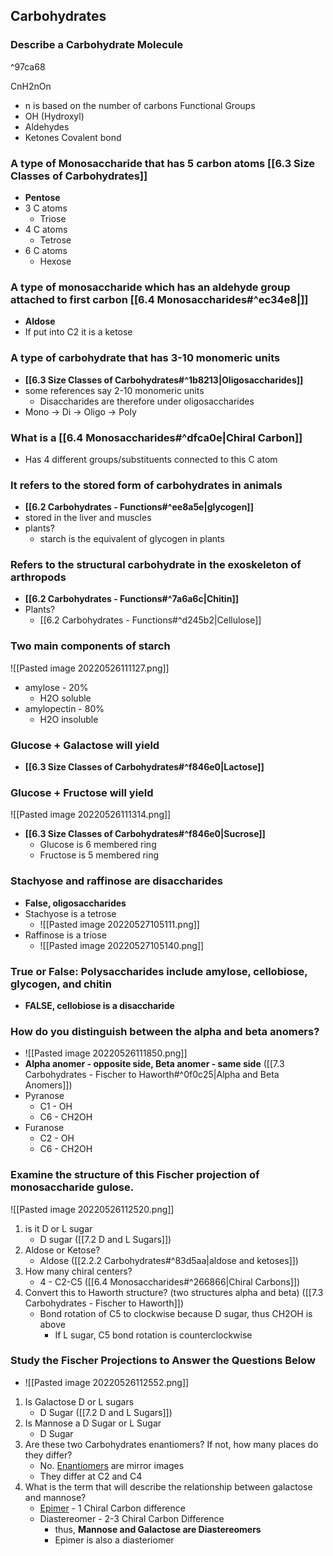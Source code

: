 ## Carbohydrates
### Describe a Carbohydrate Molecule

^97ca68

CnH2nOn 
-  n is based on the number of carbons
Functional Groups
- OH (Hydroxyl)
- Aldehydes
- Ketones
Covalent bond

### A type of Monosaccharide that has 5  carbon atoms [[6.3 Size Classes of Carbohydrates]]
- **Pentose**
- 3 C atoms
	- Triose
- 4 C atoms
	- Tetrose
- 6 C atoms
	- Hexose

### A type of monosaccharide which has an aldehyde group attached to first carbon [[6.4 Monosaccharides#^ec34e8|]]
- **Aldose**
- If put into C2 it is a ketose

### A type of carbohydrate that has 3-10 monomeric units 
- **[[6.3 Size Classes of Carbohydrates#^1b8213|Oligosaccharides]]**
- some references say 2-10 monomeric units
	- Disaccharides are therefore under oligosaccharides
- Mono -> Di -> Oligo -> Poly

### What is a [[6.4 Monosaccharides#^dfca0e|Chiral Carbon]]
- Has 4 different groups/substituents connected to this C atom

### It refers to the stored form of carbohydrates in animals
- **[[6.2 Carbohydrates - Functions#^ee8a5e|glycogen]]**
- stored in the liver and muscles
- plants?
	- starch is the equivalent of glycogen in plants

### Refers to the structural carbohydrate in the exoskeleton of arthropods
- **[[6.2 Carbohydrates - Functions#^7a6a6c|Chitin]]**
- Plants?
	- [[6.2 Carbohydrates - Functions#^d245b2|Cellulose]]

### Two main components of starch
![[Pasted image 20220526111127.png]]
- amylose - 20%
	- H2O soluble
- amylopectin - 80%
	- H2O insoluble

### Glucose + Galactose will yield
- **[[6.3 Size Classes of Carbohydrates#^f846e0|Lactose]]**

### Glucose + Fructose will yield
![[Pasted image 20220526111314.png]]
- **[[6.3 Size Classes of Carbohydrates#^f846e0|Sucrose]]**
	- Glucose is 6 membered ring
	- Fructose is 5 membered ring

### Stachyose and raffinose are disaccharides
- **False, oligosaccharides**
- Stachyose is a tetrose
	- ![[Pasted image 20220527105111.png]]
- Raffinose is a triose
	- ![[Pasted image 20220527105140.png]]

### True or False: Polysaccharides include amylose, cellobiose, glycogen, and chitin
- **FALSE, cellobiose is a disaccharide**

### How do you distinguish between the alpha and beta anomers?
- ![[Pasted image 20220526111850.png]]
- **Alpha anomer - opposite side, Beta anomer - same side** ([[7.3 Carbohydrates - Fischer to Haworth#^0f0c25|Alpha and Beta Anomers]])
- Pyranose
	- C1 - OH
	- C6 - CH2OH
- Furanose
	- C2 - OH
	- C6 - CH2OH
### Examine the structure of this Fischer projection of monosaccharide gulose. 
![[Pasted image 20220526112520.png]]
1. is it D or L sugar 
	- D sugar ([[7.2 D and L Sugars]])
2. Aldose or Ketose? 
	- Aldose ([[2.2.2 Carbohydrates#^83d5aa|aldose and ketoses]])
1. How many chiral centers? 
	- 4 - C2-C5 ([[6.4 Monosaccharides#^266866|Chiral Carbons]])
1. Convert this to Haworth structure? (two structures alpha and beta) ([[7.3 Carbohydrates - Fischer to Haworth]])
	- Bond rotation of C5 to clockwise because D sugar, thus CH2OH is above
		- If L sugar, C5 bond rotation is counterclockwise

### Study the Fischer Projections to Answer the Questions Below
- ![[Pasted image 20220526112552.png]]
1. Is Galactose D or L sugars
	- D Sugar ([[7.2 D and L Sugars]])
2. Is Mannose a D Sugar or L Sugar
	- D Sugar
1. Are these two Carbohydrates enantiomers? If not, how many places do they differ?
	- No. [Enantiomers](https://byjus.com/chemistry/enantiomers/) are mirror images
	- They differ at C2 and C4
2. What is the term that will describe the relationship between galactose and mannose?
	- [Epimer](https://en.wikipedia.org/wiki/Epimer) - 1 Chiral Carbon difference
	- Diastereomer - 2-3 Chiral Carbon Difference 
		- thus, **Mannose and Galactose are Diastereomers**
		- Epimer is also a diasteriomer

